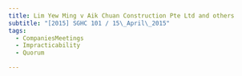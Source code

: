 ```yaml
---
title: Lim Yew Ming v Aik Chuan Construction Pte Ltd and others 
subtitle: "[2015] SGHC 101 / 15\_April\_2015"
tags:
  - CompaniesMeetings
  - Impracticability
  - Quorum

---
```


